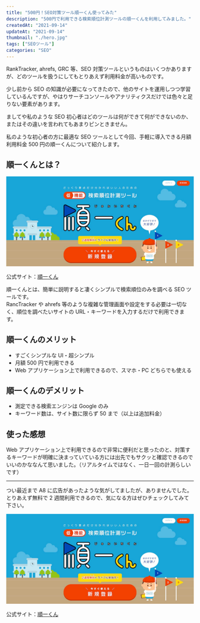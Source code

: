```yaml
---
title: "500円！SEO対策ツール順一くん使ってみた"
description: "500円で利用できる検索順位計測ツールの順一くんを利用してみました。"
createdAt: "2021-09-14"
updateAt: "2021-09-14"
thumbnail: "./hero.jpg"
tags: ["SEOツール"]
categories: "SEO"
---
```


RankTracker, ahrefs, GRC 等、SEO 対策ツールというものはいくつかありますが、どのツールを扱うにしてもとりあえず利用料金が高いものです。

少し前から SEO の知識が必要になってきたので、他のサイトを運用しつつ学習しているんですが、やはりサーチコンソールやアナリティクスだけでは色々と足りない要素があります。

ましてや私のような SEO 初心者はどのツールは何ができて何ができないのか、またはその違いを言われてもあまりピンときません。

私のような初心者の方に最適な SEO ツールとして今回、手軽に導入できる月額利用料金 500 円の順一くんについて紹介します。

## 順一くんとは？

![順一くんとは？](./jun1kun.jpg)

公式サイト：[順一くん](https://jun1kun.com/)

順一くんとは、簡単に説明すると凄くシンプルで検索順位のみを調べる SEO ツールです。  
RancTracker や ahrefs 等のような複雑な管理画面や設定をする必要は一切なく、順位を調べたいサイトの URL・キーワードを入力するだけで利用できます。

## 順一くんのメリット

- すごくシンプルな UI・超シンプル
- 月額 500 円で利用できる
- Web アプリケーション上で利用できるので、スマホ・PC どちらでも使える

## 順一くんのデメリット

- 測定できる検索エンジンは Google のみ
- キーワード数は、サイト数に限らず 50 まで（以上は追加料金）

## 使った感想

Web アプリケーション上で利用できるので非常に便利だと思ったのと、対策するキーワードが明確に決まっていている方には出先でもサクッと確認できるのでいいのかななんて思いました。（リアルタイムではなく、一日一回の計測らしいです）

---

つい最近まで A8 に広告があったような気がしてましたが、ありませんでした。とりあえず無料で 2 週間利用できるので、気になる方はぜひチェックしてみて下さい。

![順一くんとは？](./jun1kun.jpg)

公式サイト：[順一くん](https://jun1kun.com/)
